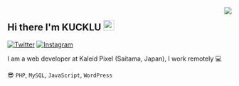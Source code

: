 <img align="right" src="https://github-readme-stats.vercel.app/api?username=kuck1u&show_icons=true">

## Hi there I'm KUCKLU <img width="24" height="24" alt="mew" src="https://github.githubassets.com/images/mona-whisper.gif">
[![Twitter](https://img.shields.io/badge/Twitter--blue?logo=twitter&style=flat-square)](https://twitter.com/kuck1u)
[![Instagram](https://img.shields.io/badge/Instagram--e4405f?logo=instagram&style=flat-square)](https://www.instagram.com/kuck1u/)  

I am a web developer at Kaleid Pixel (Saitama, Japan), I work remotely 💻

😎 `PHP`, `MySQL`, `JavaScript`, `WordPress`

